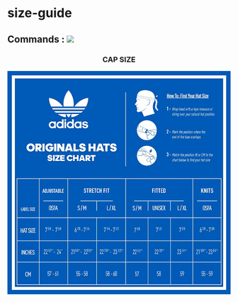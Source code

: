 # size-guide

## Commands : <img src="https://img.shields.io/static/v1?style=for-the-badge&logo=powershell&label=Shell&message=Bash%20Script&color=lightgray">

<h3 align="center">CAP SIZE</h3>
<p align="center">
<img src="https://raw.githubusercontent.com/kedairare/size-guide/main/size-cap.jpg">
   </p>
<p align="center">
